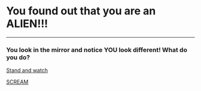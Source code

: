 # You found out that you are an **ALIEN!!!**
---

### You look in the mirror and notice YOU look different! What do you do?


[Stand and watch](green.md)

[SCREAM](scream.md)

